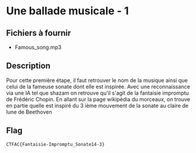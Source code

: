 # Une ballade musicale - 1

## Fichiers à fournir

- Famous_song.mp3

## Description

Pour cette première étape, il faut retrouver le nom de la musique ainsi que celui de la fameuse sonate dont elle est inspirée.
Avec une reconnaissance via une IA tel que shazam on retrouve qu'il s'agit de la fantaisie impromptu de Frédéric Chopin.
En allant sur la page wikipédia du morceaux, on trouve en partie quelle est inspiré du 3 ième mouvement de la sonate au claire de lune de Beethoven

## Flag
`CTFAC{Fantaisie-Impromptu_Sonate14-3}`
